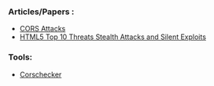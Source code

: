 ### Articles/Papers :
- [CORS Attacks](https://www.exploit-db.com/docs/english/45906-cors-attacks.pdf)
- [HTML5 Top 10 Threats Stealth Attacks and Silent Exploits ](https://media.blackhat.com/bh-eu-12/shah/bh-eu-12-Shah_HTML5_Top_10-WP.pdf)


### Tools:
- [Corschecker](https://github.com/Miladkhoshdel/corschecker)
